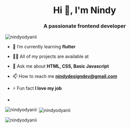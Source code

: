 
<h1 align="center">Hi 👋, I'm Nindy</h1>
<h3 align="center">A passionate frontend developer</h3>

<p align="left"> <img src="https://komarev.com/ghpvc/?username=nindyodyanii&label=Profile%20views&color=0e75b6&style=flat" alt="nindyodyanii" /> </p>

- 🌱 I’m currently learning **flutter**

- 👨‍💻 All of my projects are available at 

- 💬 Ask me about **HTML, CSS, Basic Javascript**

- 📫 How to reach me **nindydesigndev@gmail.com**

- ⚡ Fun fact **I love my job**
- 

<p><img align="left" src="https://github-readme-stats.vercel.app/api/top-langs?username=nindyodyanii&show_icons=true&locale=en&layout=compact" alt="nindyodyanii" /></p>

<p>&nbsp;<img align="center" src="https://github-readme-stats.vercel.app/api?username=nindyodyanii&show_icons=true&locale=en" alt="nindyodyanii" /></p>

<p><img align="center" src="https://github-readme-streak-stats.herokuapp.com/?user=nindyodyanii&" alt="nindyodyanii" /></p>

